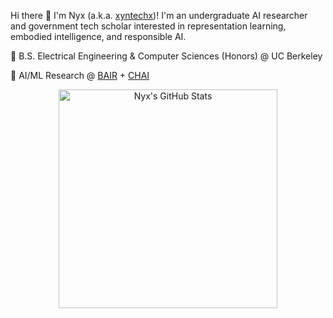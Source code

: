 Hi there 👋 I'm Nyx (a.k.a. [xyntechx](https://xyntechx.com))! I'm an undergraduate AI researcher and government tech scholar interested in representation learning, embodied intelligence, and responsible AI.

🐻 B.S. Electrical Engineering & Computer Sciences (Honors) @ UC Berkeley

🤖 AI/ML Research @ [BAIR](https://bair.berkeley.edu/) + [CHAI](https://humancompatible.ai/)

<p align="center">
  <img src="https://github-readme-stats.vercel.app/api?username=xyntechx&theme=slateorange" alt="Nyx's GitHub Stats" width="350" />
</p>
